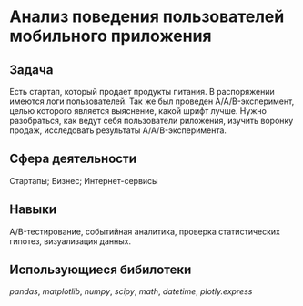 # Анализ поведения пользователей мобильного приложения


## Задача
Есть стартап, который продает продукты питания. В распоряжении имеются логи пользователей. Так же был проведен A/A/B-эксперимент, целью которого является выяснение, какой шрифт лучше. Нужно разобраться, как ведут себя пользователи риложения, изучить воронку продаж, исследовать результаты A/A/B-эксперимента.

## Сфера деятельности
Стартапы; Бизнес; Интернет-сервисы

## Навыки
A/B-тестирование, событийная аналитика, проверка статистических гипотез, визуализация данных.

## Использующиеся бибилотеки
*pandas*, *matplotlib*, *numpy*, *scipy*, *math*, *datetime*, *plotly.express*